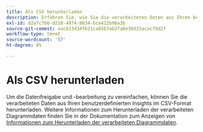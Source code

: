 ```yaml
---
title: Als CSV herunterladen
description: Erfahren Sie, wie Sie die verarbeiteten Daten aus Ihren benutzerdefinierten Dashboard-Einblicken im CSV-Format herunterladen können.
exl-id: d2a7c7b6-d218-4974-8634-6ce412b98a3b
source-git-commit: eac613434f631cab567ab3fa6e30d33acac79d2f
workflow-type: tm+mt
source-wordcount: '57'
ht-degree: 0%

---
```


# Als CSV herunterladen

Um die Datenfreigabe und -bearbeitung zu vereinfachen, können Sie die verarbeiteten Daten aus Ihren benutzerdefinierten Insights im CSV-Format herunterladen. Weitere Informationen zum Herunterladen der verarbeiteten Diagrammdaten finden Sie in der Dokumentation zum Anzeigen von [Informationen zum Herunterladen der verarbeiteten Diagrammdaten](./view-more.md#download-csv).
